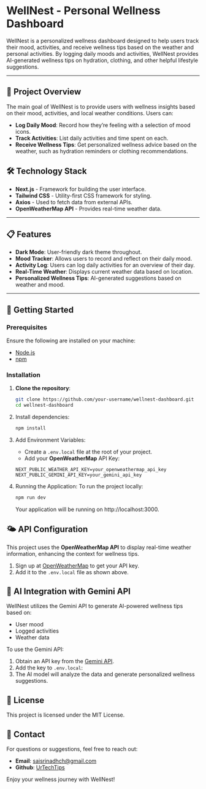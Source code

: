 # WellNest - Personal Wellness Dashboard

WellNest is a personalized wellness dashboard designed to help users track their mood, activities, and receive wellness tips based on the weather and personal activities. By logging daily moods and activities, WellNest provides AI-generated wellness tips on hydration, clothing, and other helpful lifestyle suggestions.

---

## 🌟 Project Overview

The main goal of WellNest is to provide users with wellness insights based on their mood, activities, and local weather conditions. Users can:

-   **Log Daily Mood**: Record how they’re feeling with a selection of mood icons.
-   **Track Activities**: List daily activities and time spent on each.
-   **Receive Wellness Tips**: Get personalized wellness advice based on the weather, such as hydration reminders or clothing recommendations.

## 🛠️ Technology Stack

-   **Next.js** - Framework for building the user interface.
-   **Tailwind CSS** - Utility-first CSS framework for styling.
-   **Axios** - Used to fetch data from external APIs.
-   **OpenWeatherMap API** - Provides real-time weather data.

---

## 📋 Features

-   **Dark Mode**: User-friendly dark theme throughout.
-   **Mood Tracker**: Allows users to record and reflect on their daily mood.
-   **Activity Log**: Users can log daily activities for an overview of their day.
-   **Real-Time Weather**: Displays current weather data based on location.
-   **Personalized Wellness Tips**: AI-generated suggestions based on weather and mood.

---

## 🚀 Getting Started

### Prerequisites

Ensure the following are installed on your machine:

-   [Node.js](https://nodejs.org/)
-   [npm](https://www.npmjs.com/)

### Installation

1. **Clone the repository**:

    ```bash
    git clone https://github.com/your-username/wellnest-dashboard.git
    cd wellnest-dashboard

    ```

2. Install dependencies:
    ```bash
    npm install
    ```
3. Add Environment Variables:

    - Create a `.env.local` file at the root of your project.
    - Add your **OpenWeatherMap** API Key:

    ```plaintext
    NEXT_PUBLIC_WEATHER_API_KEY=your_openweathermap_api_key
    NEXT_PUBLIC_GEMINI_API_KEY=your_gemini_api_key
    ```

4. Running the Application:
   To run the project locally:

    ```bash
    npm run dev
    ```

    Your application will be running on http://localhost:3000.

## 🌤️ API Configuration

This project uses the **OpenWeatherMap API** to display real-time weather information, enhancing the context for wellness tips.

1. Sign up at [OpenWeatherMap](https://openweathermap.org/) to get your API key.
2. Add it to the `.env.local` file as shown above.

## 🤖 AI Integration with Gemini API

WellNest utilizes the Gemini API to generate AI-powered wellness tips based on:

-   User mood
-   Logged activities
-   Weather data

To use the Gemini API:

1. Obtain an API key from the [Gemini API](https://aistudio.google.com/app/apikey).
2. Add the key to `.env.local`:
3. The AI model will analyze the data and generate personalized wellness suggestions.

## 📝 License

This project is licensed under the MIT License.

## 📧 Contact

For questions or suggestions, feel free to reach out:

-   **Email**: saisrinadhch@gmail.com
-   **Github**: [UrTechTips](https://github.com/UrTechTips)

Enjoy your wellness journey with WellNest!
